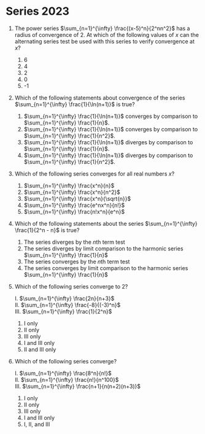 # Series 2023

1. The power series $\sum_{n=1}^{\infty} \frac{(x-5)^n}{2^nn^2}$ has a radius of convergence of 2. At which of the following values of $x$ can the alternating series test be used with this series to verify convergence at $x$?
    1. 6
    2. 4
    3. 2
    4. 0
    5. -1
2. Which of the following statements about convergence of the series $\sum_{n=1}^{\infty} \frac{1}{\ln(n+1)}$ is true?
    1. $\sum_{n=1}^{\infty} \frac{1}{\ln(n+1)}$ converges by comparison to $\sum_{n=1}^{\infty} \frac{1}{n}$.
    2. $\sum_{n=1}^{\infty} \frac{1}{\ln(n+1)}$ converges by comparison to $\sum_{n=1}^{\infty} \frac{1}{n^2}$.
    3. $\sum_{n=1}^{\infty} \frac{1}{\ln(n+1)}$ diverges by comparison to $\sum_{n=1}^{\infty} \frac{1}{n}$.
    4. $\sum_{n=1}^{\infty} \frac{1}{\ln(n+1)}$ diverges by comparison to $\sum_{n=1}^{\infty} \frac{1}{n^2}$.
3. Which of the following series converges for all real numbers $x$?
    1. $\sum_{n=1}^{\infty} \frac{x^n}{n}$
    2. $\sum_{n=1}^{\infty} \frac{x^n}{n^2}$
    3. $\sum_{n=1}^{\infty} \frac{x^n}{\sqrt{n}}$
    4. $\sum_{n=1}^{\infty} \frac{e^nx^n}{n!}$
    5. $\sum_{n=1}^{\infty} \frac{n!x^n}{e^n}$
4. Which of the following statements about the series $\sum_{n=1}^{\infty} \frac{1}{2^n - n}$ is true?
    1. The series diverges by the $n$th term test
    2. The series diverges by limit comparison to the harmonic series $\sum_{n=1}^{\infty} \frac{1}{n}$
    3. The series converges by the $n$th term test
    4. The series converges by limit comparison to the harmonic series $\sum_{n=1}^{\infty} \frac{1}{n}$
5. Which of the following series converge to 2?

    I. $\sum_{n=1}^{\infty} \frac{2n}{n+3}$<br>
    II. $\sum_{n=1}^{\infty} \frac{-8}{(-3)^n}$<br>
    III. $\sum_{n=1}^{\infty} \frac{1}{2^n}$

    1. I only
    2. II only
    3. III only
    4. I and III only
    5. II and III only

6. Which of the following series converge?

    I. $\sum_{n=1}^{\infty} \frac{8^n}{n!}$<br>
    II. $\sum_{n=1}^{\infty} \frac{n!}{n^100}$<br>
    III. $\sum_{n=1}^{\infty} \frac{n+1}{n(n+2)(n+3)}$

    1. I only
    2. II only
    3. III only
    4. I and III only
    5. I, II, and III

